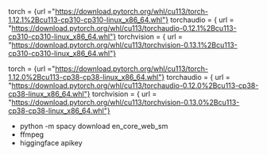 
torch = {url ="https://download.pytorch.org/whl/cu113/torch-1.12.1%2Bcu113-cp310-cp310-linux_x86_64.whl"}
torchaudio = { url = "https://download.pytorch.org/whl/cu113/torchaudio-0.12.1%2Bcu113-cp310-cp310-linux_x86_64.whl"}
torchvision = { url = "https://download.pytorch.org/whl/cu113/torchvision-0.13.1%2Bcu113-cp310-cp310-linux_x86_64.whl"}



torch = {url ="https://download.pytorch.org/whl/cu113/torch-1.12.0%2Bcu113-cp38-cp38-linux_x86_64.whl"}
torchaudio = { url = "https://download.pytorch.org/whl/cu113/torchaudio-0.12.0%2Bcu113-cp38-cp38-linux_x86_64.whl"}
torchvision = { url = "https://download.pytorch.org/whl/cu113/torchvision-0.13.0%2Bcu113-cp38-cp38-linux_x86_64.whl"}



* python -m spacy download en_core_web_sm 
* ffmpeg
* higgingface apikey